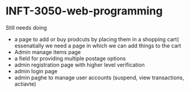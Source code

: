 # INFT-3050-web-programming

Still needs doing

- a page to add or buy prodcuts by placing them in a shopping cart( essenatially we need a page in which we can add things to the cart
- Admin manage items page
- a field for providing multiple postage options
- admin registration page with higher level verification
- admin login page
- admin paghe to manage user accounts (suspend, view transactions, actiavte)